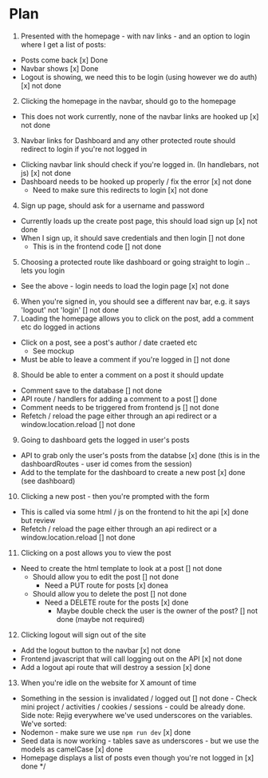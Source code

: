 # Plan

1. Presented with the homepage - with nav links - and an option to login where I get a list of posts:

- Posts come back [x] Done
- Navbar shows [x] Done
- Logout is showing, we need this to be login (using however we do auth) [x] not done

2. Clicking the homepage in the navbar, should go to the homepage

- This does not work currently, none of the navbar links are hooked up [x] not done

3. Navbar links for Dashboard and any other protected route should redirect to login if you're not logged in

- Clicking navbar link should check if you're logged in. (In handlebars, not js) [x] not done
- Dashboard needs to be hooked up properly / fix the error [x] not done
  - Need to make sure this redirects to login [x] not done

4. Sign up page, should ask for a username and password

- Currently loads up the create post page, this should load sign up [x] not done
- When I sign up, it should save credentials and then login [] not done
  - This is in the frontend code [] not done

5. Choosing a protected route like dashboard or going straight to login .. lets you login

- See the above - login needs to load the login page [x] not done

6. When you're signed in, you should see a different nav bar, e.g. it says 'logout' not 'login' [] not done
7. Loading the homepage allows you to click on the post, add a comment etc do logged in actions

- Click on a post, see a post's author / date craeted etc
  - See mockup
- Must be able to leave a comment if you're logged in [] not done

8. Should be able to enter a comment on a post it should update

- Comment save to the database [] not done
- API route / handlers for adding a comment to a post [] done
- Comment needs to be triggered from frontend js [] not done
- Refetch / reload the page either through an api redirect or a window.location.reload [] not done

9. Going to dashboard gets the logged in user's posts

- API to grab only the user's posts from the databse [x] done (this is in the dashboardRoutes - user id comes from the session)
- Add to the template for the dashboard to create a new post [x] done (see dashboard)

10. Clicking a new post - then you're prompted with the form

- This is called via some html / js on the frontend to hit the api [x] done but review
- Refetch / reload the page either through an api redirect or a window.location.reload [] not done

11. Clicking on a post allows you to view the post

- Need to create the html template to look at a post [] not done
  - Should allow you to edit the post [] not done
    - Need a PUT route for posts [x] donea
  - Should allow you to delete the post [] not done
    - Need a DELETE route for the posts [x] done
      - Maybe double check the user is the owner of the post? [] not done (maybe not required)

12. Clicking logout will sign out of the site

- Add the logout button to the navbar [x] not done
- Frontend javascript that will call logging out on the API [x] not done
- Add a logout api route that will destroy a session [x] done

13. When you're idle on the website for X amount of time

- Something in the session is invalidated / logged out [] not done - Check mini project / activities / cookies / sessions - could be already done.
  Side note: Rejig everywhere we've used underscores on the variables.
  We've sorted:
- Nodemon - make sure we use `npm run dev` [x] done
- Seed data is now working - tables save as underscores - but we use the models as camelCase [x] done
- Homepage displays a list of posts even though you're not logged in [x] done \*/
